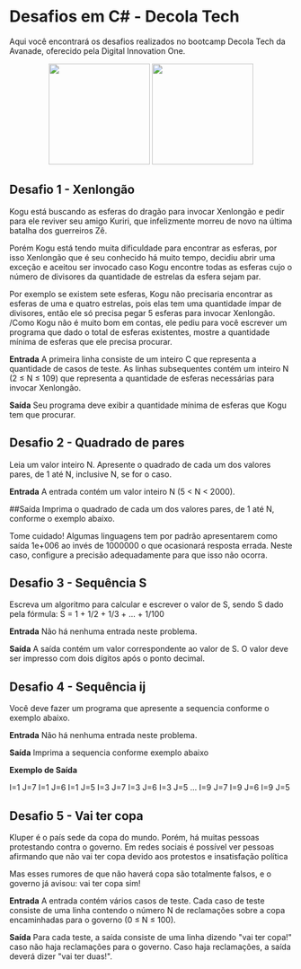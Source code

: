 # Desafios em C# - Decola Tech

Aqui você encontrará os desafios realizados no bootcamp Decola Tech da Avanade, oferecido pela Digital Innovation One.

<div align="center">
  <img height="180em" src="https://www.projetodraft.com/wp-content/uploads/2019/12/digital-innovation-one.jpg"/>
  <img height="180em" src="https://www.avanade.com/-/media/logo/share-avanade-logo.jpg?la=pt-br&ver=1"/>
</div>


## Desafio 1 - Xenlongão

Kogu está buscando as esferas do dragão para invocar Xenlongão e pedir para ele reviver seu amigo Kuriri, que infelizmente morreu de novo na última batalha dos guerreiros Zê.

Porém Kogu está tendo muita dificuldade para encontrar as esferas, por isso Xenlongão que é seu conhecido há muito tempo, decidiu abrir uma exceção e aceitou ser invocado caso 
Kogu encontre todas as esferas cujo o número de divisores da quantidade de estrelas da esfera sejam par.

Por exemplo se existem sete esferas, Kogu não precisaria encontrar as esferas de uma e quatro estrelas, pois elas tem uma quantidade ímpar de divisores, então ele só precisa
pegar 5 esferas para invocar Xenlongão.
/Como Kogu não é muito bom em contas, ele pediu para você escrever um programa que dado o total de esferas existentes, mostre a quantidade mínima de esferas que ele precisa 
procurar.

**Entrada**
A primeira linha consiste de um inteiro C que representa a quantidade de casos de teste. As linhas subsequentes contém um inteiro N (2 ≤ N ≤ 109) que representa a quantidade
de esferas necessárias para invocar Xenlongão.

**Saída**
Seu programa deve exibir a quantidade mínima de esferas que Kogu tem que procurar.

## Desafio 2 - Quadrado de pares

Leia um valor inteiro N. Apresente o quadrado de cada um dos valores pares, de 1 até N, inclusive N, se for o caso.

**Entrada**
A entrada contém um valor inteiro N (5 < N < 2000).

##Saída
Imprima o quadrado de cada um dos valores pares, de 1 até N, conforme o exemplo abaixo.

Tome cuidado! Algumas linguagens tem por padrão apresentarem como saída 1e+006 ao invés de 1000000 o que ocasionará resposta errada.
Neste caso, configure a precisão adequadamente para que isso não ocorra.

## Desafio 3 - Sequência S

Escreva um algoritmo para calcular e escrever o valor de S, sendo S dado pela fórmula:
S = 1 + 1/2 + 1/3 + … + 1/100

**Entrada**
Não há nenhuma entrada neste problema.

**Saída**
A saída contém um valor correspondente ao valor de S.
O valor deve ser impresso com dois dígitos após o ponto decimal.

## Desafio 4 - Sequência ij

Você deve fazer um programa que apresente a sequencia conforme o exemplo abaixo.

**Entrada**
Não há nenhuma entrada neste problema.

**Saída**
Imprima a sequencia conforme exemplo abaixo

**Exemplo de Saída**
 	
I=1 J=7
I=1 J=6
I=1 J=5
I=3 J=7
I=3 J=6
I=3 J=5
...
I=9 J=7
I=9 J=6
I=9 J=5

## Desafio 5 - Vai ter copa

Kluper é o país sede da copa do mundo. Porém, há muitas pessoas protestando contra o governo. Em redes sociais é possível ver pessoas afirmando 
que não vai ter copa devido aos protestos e insatisfação política

Mas esses rumores de que não haverá copa são totalmente falsos, e o governo já avisou: vai ter copa sim! 

**Entrada**
A entrada contém vários casos de teste. Cada caso de teste consiste de uma linha contendo o número N de reclamações sobre a copa encaminhadas 
para o governo (0 ≤ N ≤ 100).

**Saída**
Para cada teste, a saída consiste de uma linha dizendo "vai ter copa!" caso não haja reclamações para o governo. Caso haja reclamações, a saída
deverá dizer "vai ter duas!".